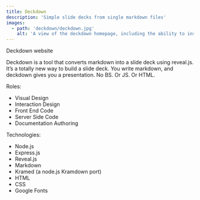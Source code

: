 ```yaml
---
title: Deckdown
description: 'Simple slide decks from single markdown files'
images: 
  - path: 'deckdown/deckdown.jpg'
    alt: 'A view of the deckdown homepage, including the ability to instantly create a slide deck'
---
```


<StyleLink href="http://deckdown.org/">Deckdown website</StyleLink>

Deckdown is a tool that converts markdown into a slide deck using reveal.js. It’s a totally new way to build a slide deck. You write markdown, and deckdown gives you a presentation. No BS. Or JS. Or HTML.


Roles:

- Visual Design
- Interaction Design
- Front End Code
- Server Side Code
- Documentation Authoring

Technologies:

- Node.js
- Express.js
- Reveal.js
- Markdown
- Kramed (a node.js Kramdown port)
- HTML
- CSS
- Google Fonts
